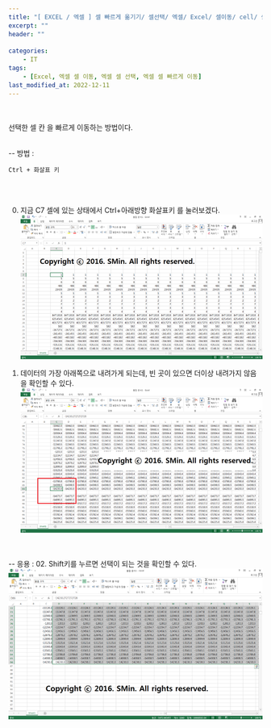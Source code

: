 ```yaml
---
title: "[ EXCEL / 엑셀 ] 셀 빠르게 옮기기/ 셀선택/ 엑셀/ Excel/ 셀이동/ cell/ 셀"
excerpt: ""
header: ""

categories:
    - IT
tags:
    - [Excel, 엑셀 셀 이동, 엑셀 셀 선택, 엑셀 셀 빠르게 이동]
last_modified_at: 2022-12-11
---
```


<br><br>
선택한 셀 칸 을 빠르게 이동하는 방법이다.
<br><br>

-- 방법 :  
```
Ctrl + 화살표 키
```
<!--을 누르면 된다.-->
<br><br>


00. 지금 C7 셀에 있는 상태에서 Ctrl+아래방향 화살표키 를 눌러보겠다.
![](/upload/excel/01_moveCell/00.png)



01. 데이터의 가장 아래쪽으로 내려가게 되는데, 빈 곳이 있으면 더이상 내려가지 않음을 확인할 수 있다.
![](/upload/excel/01_moveCell/01.png)


<br><br>
-- 응용 : 
02. Shift키를 누르면 선택이 되는 것을 확인할 수 있다.
![](/upload/excel/01_moveCell/02.png)



